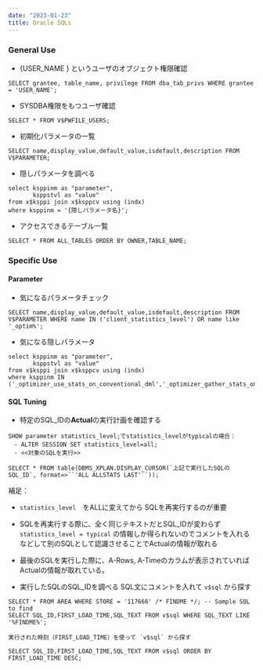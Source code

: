 ```yaml
---
date: "2023-01-23"
title: Oracle SQLs
---
```

### General Use
- {USER_NAME } というユーザのオブジェクト権限確認
```
SELECT grantee, table_name, privilege FROM dba_tab_privs WHERE grantee = 'USER_NAME';
```
- SYSDBA権限をもつユーザ確認
```
SELECT * FROM V$PWFILE_USERS;
```
- 初期化パラメータの一覧
```
SELECT name,display_value,default_value,isdefault,description FROM V$PARAMETER;
```
- 隠しパラメータを調べる
```
select ksppinm as "parameter",
	   ksppstvl as "value"
from x$ksppi join x$ksppcv using (indx)
where ksppinm = '{隠しパラメータ名}';
```

- アクセスできるテーブル一覧
```
SELECT * FROM ALL_TABLES ORDER BY OWNER,TABLE_NAME;
```

### Specific Use
#### Parameter
- 気になるパラメータチェック
```
SELECT name,display_value,default_value,isdefault,description FROM V$PARAMETER WHERE name IN ('client_statistics_level') OR name like '_optim%';
```
- 気になる隠しパラメータ
```
select ksppinm as "parameter",
	   ksppstvl as "value"
from x$ksppi join x$ksppcv using (indx)
where ksppinm IN ('_optimizer_use_stats_on_conventional_dml','_optimizer_gather_stats_on_conventional_dml');
```
#### SQL Tuning
- 特定のSQL_IDの**Actual**の実行計画を確認する
```
SHOW parameter statistics_level;でstatistics_levelがtypicalの場合：
　- ALTER SESSION SET statistics_level=all;
　- <<対象のSQLを実行>>

SELECT * FROM table(DBMS_XPLAN.DISPLAY_CURSOR(`上記で実行したSQLのSQL_ID`, format=>``'ALL ALLSTATS LAST'``));
```
補足：
-  `statistics_level`　をALLに変えてから SQLを再実行するのが重要
- SQLを再実行する際に、全く同じテキストだとSQL_IDが変わらず `statistics_level = typical` の情報しか得られないのでコメントを入れるなどして別のSQLとして認識させることでActualの情報が取れる
- 最後のSQLを実行した際に、A-Rows, A-Timeのカラムが表示されていればActualの情報が取れている。

- 実行したSQLのSQL_IDを調べる
	SQL文にコメントを入れて `v$sql` から探す
```
SELECT * FROM AREA WHERE STORE = '117666' /* FINDME */; -- Sample SQL to find
SELECT SQL_ID,FIRST_LOAD_TIME,SQL_TEXT FROM v$sql WHERE SQL_TEXT LIKE '%FINDME%';
```
	実行された時刻（FIRST_LOAD_TIME）を使って `v$sql` から探す
```
SELECT SQL_ID,FIRST_LOAD_TIME,SQL_TEXT FROM v$sql ORDER BY FIRST_LOAD_TIME DESC;
```
